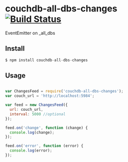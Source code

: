 # couchdb-all-dbs-changes [![Build Status](https://travis-ci.org/svnlto/couchdb-all-dbs-changes.svg)](https://travis-ci.org/svnlto/couchdb-all-dbs-changes)

EventEmitter on \_all_dbs


## Install

```js
$ npm install couchdb-all-dbs-changes
```

## Usage

```js

var ChangesFeed = require('couchdb-all-dbs-changes');
var couch_url = 'http://localhost:5984';

var feed = new ChangesFeed({
  url: couch_url,
  interval: 5000 //optional
});

feed.on('change', function (change) {
  console.log(change);
});

feed.on('error', function (error) {
  console.log(error);
});


```
